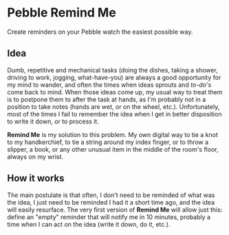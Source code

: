 # Pebble Remind Me

Create reminders on your Pebble watch the easiest possible way.

## Idea

Dumb, repetitive and mechanical tasks (doing the dishes, taking a shower, driving to work, jogging, what-have-you) are always a good opportunity for my mind to wander, and often the times when ideas sprouts and *to-do*'s come back to mind. When those ideas come up, my usual way to treat them is to postpone them to after the task at hands, as I'm probably not in a position to take notes (hands are wet, or on the wheel, etc.).
Unfortunately, most of the times I fail to remember the idea when I get in better disposition to write it down, or to process it.

**Remind Me** is my solution to this problem. My own digital way to tie a knot to my handkerchief, to tie a string around my index finger, or to throw a slipper, a book, or any other unusual item in the middle of the room's floor, always on my wrist.

## How it works

The main postulate is that often, I don't need to be reminded of what was the idea, I just need to be reminded I had it a short time ago, and the idea will easily resurface. The very first version of **Remind Me** will allow just this: define an "empty" reminder that will notify me in 10 minutes, probably a time when I can act on the idea (write it down, do it, etc.).
